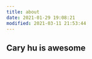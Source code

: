 ```yaml
---
title: about
date: 2021-01-29 19:08:21
modified: 2021-03-11 21:53:44
---
```


## Cary hu is awesome

